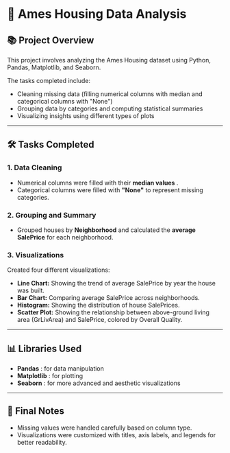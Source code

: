 # 🏡 Ames Housing Data Analysis

## 📚 Project Overview

This project involves analyzing the Ames Housing dataset using Python, Pandas, Matplotlib, and Seaborn.

The tasks completed include:

* Cleaning missing data (filling numerical columns with median and categorical columns with "None")
* Grouping data by categories and computing statistical summaries
* Visualizing insights using different types of plots

---

## 🛠️ Tasks Completed

### 1. Data Cleaning

* Numerical columns were filled with their  **median values** .
* Categorical columns were filled with **"None"** to represent missing categories.

### 2. Grouping and Summary

* Grouped houses by **Neighborhood** and calculated the **average SalePrice** for each neighborhood.

### 3. Visualizations

Created four different visualizations:

* **Line Chart:** Showing the trend of average SalePrice by year the house was built.
* **Bar Chart:** Comparing average SalePrice across neighborhoods.
* **Histogram:** Showing the distribution of house SalePrices.
* **Scatter Plot:** Showing the relationship between above-ground living area (GrLivArea) and SalePrice, colored by Overall Quality.

---

## 📊 Libraries Used

* **Pandas** : for data manipulation
* **Matplotlib** : for plotting
* **Seaborn** : for more advanced and aesthetic visualizations

---

## 🎯 Final Notes

* Missing values were handled carefully based on column type.
* Visualizations were customized with titles, axis labels, and legends for better readability.

